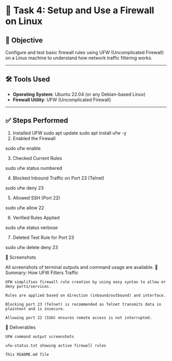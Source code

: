# 🔐 Task 4: Setup and Use a Firewall on Linux

## 🎯 Objective
Configure and test basic firewall rules using UFW (Uncomplicated Firewall) on a Linux machine to understand how network traffic filtering works.

---

## 🛠 Tools Used
- **Operating System**: Ubuntu 22.04 (or any Debian-based Linux)
- **Firewall Utility**: UFW (Uncomplicated Firewall)

---

## ✅ Steps Performed

1. Installed UFW
sudo apt update
sudo apt install ufw -y
2. Enabled the Firewall

sudo ufw enable

3. Checked Current Rules

sudo ufw status numbered

4. Blocked Inbound Traffic on Port 23 (Telnet)

sudo ufw deny 23

5. Allowed SSH (Port 22)

sudo ufw allow 22

6. Verified Rules Applied

sudo ufw status verbose

7. Deleted Test Rule for Port 23

sudo ufw delete deny 23

📸 Screenshots

All screenshots of terminal outputs and command usage are available.
🧠 Summary: How UFW Filters Traffic

    UFW simplifies firewall rule creation by using easy syntax to allow or deny ports/services.

    Rules are applied based on direction (inbound/outbound) and interface.

    Blocking port 23 (Telnet) is recommended as Telnet transmits data in plaintext and is insecure.

    Allowing port 22 (SSH) ensures remote access is not interrupted.

📁 Deliverables

    UFW command output screenshots

    ufw-status.txt showing active firewall rules

    This README.md file
